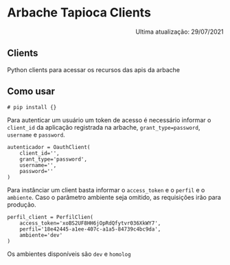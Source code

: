 # Arbache Tapioca Clients
<div align="right">Ultima atualização: 29/07/2021</div>

## Clients
Python clients para acessar os recursos das apis da arbache

## Como usar
```
# pip install {}
```

Para autenticar um usuário um token de acesso é necessário informar o `client_id` da aplicação registrada na arbache, `grant_type=password`, `username` e `password`.
```
autenticador = OauthClient(
    client_id='',
    grant_type='password',
    username='',
    password=''
)
```

Para instânciar um client basta informar o `access_token` e o `perfil` e o `ambiente`. Caso o parâmetro ambiente seja omitido, as requisições irão para produção.
```
perfil_client = PerfilClien(
    access_token='xoBS2UF8HH6jOpRdQfytvr036XkWY7',
    perfil='18e42445-a1ee-407c-a1a5-84739c4bc9da',
    ambiente='dev'
)
```

Os ambientes disponíveis são `dev` e `homolog`


